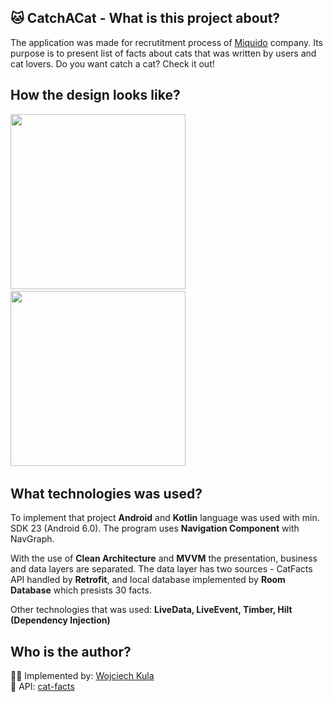 ## 🐱 CatchACat - What is this project about?

The application was made for recrutitment process of [Miquido] company. Its purpose is to present list of facts about cats that was written by users and cat lovers.
Do you want catch a cat? Check it out!

## How the design looks like?

<img src="https://user-images.githubusercontent.com/45050205/168277566-057dd245-c443-4518-9d42-ed7e2d30f372.jpg" width="280">&nbsp;
<img src="https://user-images.githubusercontent.com/45050205/168277574-bb74c1d7-1513-4fc6-9cde-1e6d7af0485e.jpg" width="280">&nbsp; &nbsp;<br>

## What technologies was used?

To implement that project **Android** and **Kotlin** language was used with min. SDK 23 (Android 6.0). The program uses **Navigation Component** with NavGraph.

With the use of  **Clean Architecture** and  **MVVM** the presentation, business and data layers are separated. The data layer has two sources - CatFacts API handled by **Retrofit**, and local database implemented by **Room Database** which presists 30 facts.

Other technologies that was used: **LiveData, LiveEvent, Timber, Hilt (Dependency Injection)**
<br>

## Who is the author?

👨‍💻 Implemented by: [Wojciech Kula] <br>
🔗 API: [cat-facts]

[Miquido]: <https://www.miquido.com/>
[cat-facts]: <https://github.com/alexwohlbruck/cat-facts>
[Wojciech Kula]: <https://www.linkedin.com/in/wojciechkula/>